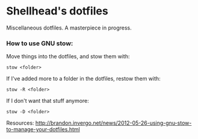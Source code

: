 # Shellhead's dotfiles
Miscellaneous dotfiles. A masterpiece in progress.

### How to use GNU stow:
Move things into the dotfiles, and stow them with:
```
stow <folder>
```

If I've added more to a folder in the dotfiles, restow them with:
```
stow -R <folder>
```

If I don't want that stuff anymore:
```
stow -D <folder>
```

Resources:
http://brandon.invergo.net/news/2012-05-26-using-gnu-stow-to-manage-your-dotfiles.html
